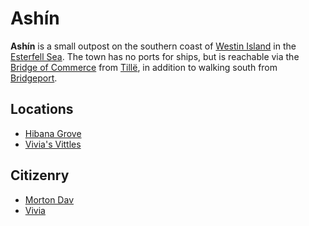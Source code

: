 # Ashín

**Ashín** is a small outpost on the southern coast of [Westin Island](../../../../ch-4-esterfell-gazetteer/esterfell/lenya/esterfell-sea/westin-island/) in the [Esterfell Sea](../../../../ch-4-esterfell-gazetteer/esterfell/lenya/esterfell-sea/). The town has no ports for ships, but is reachable via the [Bridge of Commerce](../road-of-commerce.md) from [Tillë](../tille.md), in addition to walking south from [Bridgeport](../bridgeport/).

## Locations

- [Hibana Grove](../../../../ch-4-esterfell-gazetteer/esterfell/lenya/esterfell-sea/westin-island/hibana-grove.md)
- [Vivia's Vittles](../../../organizations/vivias-vittles/)

## Citizenry

- [Morton Dav](../citizenry/morton-dav.md)
- [Vivia](../../../organizations/vivias-vittles/members/vivia.md)
